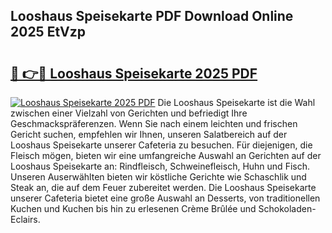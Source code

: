 ## Looshaus Speisekarte PDF Download Online 2025 EtVzp

# <h2><a href="http://gc96oq.nevu.top/?p=Looshaus+Speisekarte">🔗 👉🔴 Looshaus Speisekarte 2025 PDF</a></h2>

[![Looshaus Speisekarte 2025 PDF](https://i.imgur.com/dBaPXMq.png)](http://gc96oq.nevu.top/?p=Looshaus+Speisekarte)
Die Looshaus Speisekarte ist die Wahl zwischen einer Vielzahl von Gerichten und befriedigt Ihre Geschmackspräferenzen. Wenn Sie nach einem leichten und frischen Gericht suchen, empfehlen wir Ihnen, unseren Salatbereich auf der Looshaus Speisekarte unserer Cafeteria zu besuchen. Für diejenigen, die Fleisch mögen, bieten wir eine umfangreiche Auswahl an Gerichten auf der Looshaus Speisekarte an: Rindfleisch, Schweinefleisch, Huhn und Fisch. Unseren Auserwählten bieten wir köstliche Gerichte wie Schaschlik und Steak an, die auf dem Feuer zubereitet werden. Die Looshaus Speisekarte unserer Cafeteria bietet eine große Auswahl an Desserts, von traditionellen Kuchen und Kuchen bis hin zu erlesenen Crème Brûlée und Schokoladen-Eclairs.
